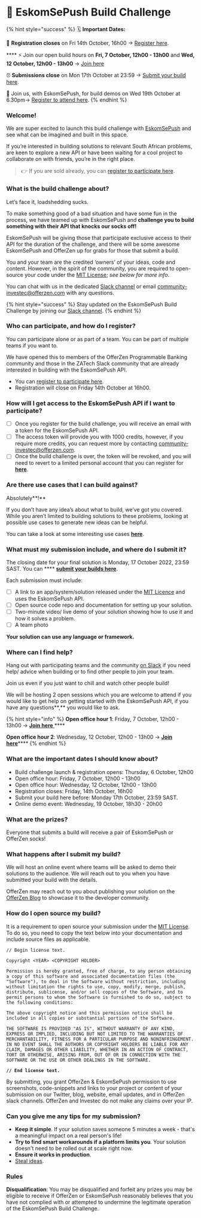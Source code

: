 # 🔦 EskomSePush Build Challenge

{% hint style="success" %}
🗓 **Important Dates:**&#x20;

🦄 **Registration closes** on Fri 14th October, 16h00 → [Register here](https://forms.gle/A3CWtRhQr6T7Bdrv6).

&#x20;**** ⚡️ Join our open build hours on **Fri, 7 October, 12h00 - 13h00** and **Wed, 12 October, 12h00 - 13h00** → [Join here ](https://app.gitbook.com/o/SzI4nneXpBl55e2JYQmJ/s/w5OSEAfe6Nb1dMzGZwig/)

⏰ **Submissions close** on Mon 17th October at 23:59 → [Submit your build here](https://app.gitbook.com/o/SzI4nneXpBl55e2JYQmJ/s/w5OSEAfe6Nb1dMzGZwig/).&#x20;

&#x20;🎉 Join us, with EskomSePush, for build demos on Wed 19th October at 6.30pm→ [Register to attend here](https://app.gitbook.com/o/SzI4nneXpBl55e2JYQmJ/s/w5OSEAfe6Nb1dMzGZwig/).
{% endhint %}

### Welcome!

We are super excited to launch this build challenge with [EskomSePush](https://sepush.co.za/) and see what can be imagined and built in this space.&#x20;

If you’re interested in building solutions to relevant South African problems, are keen to explore a new API or have been waiting for a cool project to collaborate on with friends, you’re in the right place.

> 👉 If you are sold already, you can [register to participate here](https://forms.gle/A3CWtRhQr6T7Bdrv6).&#x20;

### What is the build challenge about?

Let’s face it, loadshedding sucks.

To make something good of a bad situation and have some fun in the process, we have teamed up with EskomSePush and **challenge you to build something with their API that knocks our socks off!**

EskomSePush will be giving those that participate exclusive access to their API for the duration of the challenge, and there will be some awesome EskomSePush and OfferZen up for grabs for those that submit a build.

You and your team are the credited ‘owners’ of your ideas, code and content. However, in the spirit of the community, you are required to open-source your code under the [MIT License](https://opensource.org/licenses/MIT); _see below for more info_.

You can chat with us in the dedicated [Slack channel](https://offerzen-community.slack.com/archives/C045L9FQZS5) or email [community-investec@offerzen.com](mailto:community-investec@offerzen.com) with any questions.

{% hint style="success" %}
Stay updated on the EskomSePush Build Challenge by joining our [Slack channel](https://offerzen-community.slack.com/archives/C045L9FQZS5).
{% endhint %}

### **Who can participate, and how do I register?**

You can participate alone or as part of a team. You can be part of multiple teams if you want to.

We have opened this to members of the OfferZen Programmable Banking community and those in the ZATech Slack community that are already interested in building with the EskomSePush API.

* You can [register to participate here](https://forms.gle/A3CWtRhQr6T7Bdrv6).&#x20;
* Registration will close on Friday 14th October at 16h00.

### **How will I get access to the EskomSePush API if I want to participate?**

* [ ] Once you register for the build challenge, you will receive an email with a token for the EskomSePush API.
* [ ] The access token will provide you with 1000 credits, however, if you require more credits, you can request more by contacting [community-investec@offerzen.com](mailto:community-investec@offerzen.com).
* [ ] Once the build challenge is over, the token will be revoked, and you will need to revert to a limited personal account that you can register for [**here**](https://app.gitbook.com/o/SzI4nneXpBl55e2JYQmJ/s/w5OSEAfe6Nb1dMzGZwig/).

### **Are there use cases that I can build against?**

Absolutely**!**

If you don’t have any idea’s about what to build, we’ve got you covered. While you aren’t limited to building solutions to these problems, looking at possible use cases to generate new ideas can be helpful.

You can take a look at some interesting use cases [**here**](https://app.gitbook.com/o/SzI4nneXpBl55e2JYQmJ/s/w5OSEAfe6Nb1dMzGZwig/).

### What must my submission include, and where do I submit it?

The closing date for your final solution is Monday, 17 October 2022, 23:59 SAST. You can **** [**submit your builds here**](https://app.gitbook.com/o/SzI4nneXpBl55e2JYQmJ/s/w5OSEAfe6Nb1dMzGZwig/).

Each submission must include:

* [ ] A link to an app/system/solution released under the [MIT Licence](https://opensource.org/licenses/MIT) and uses the EskomSePush API.
* [ ] Open source code repo and documentation for setting up your solution.
* [ ] Two-minute video/ live demo of your solution showing how to use it and how it solves a problem.
* [ ] A team photo

**Your solution can use any language or framework.**

### Where can I find help?

Hang out with participating teams and the community [on Slack](https://offerzen-community.slack.com/archives/C045L9FQZS5) if you need help/ advice when building or to find other people to join your team.

Join us even if you just want to chill and watch other people build!

We will be hosting 2 open sessions which you are welcome to attend if you would like to get help on getting started with the EskomSePush API, if you have any questions**,** you would like to ask.

{% hint style="info" %}
**Open office hour 1**: Friday, 7 October, 12h00 - 13h00 → [**Join here** ](https://app.gitbook.com/o/SzI4nneXpBl55e2JYQmJ/s/w5OSEAfe6Nb1dMzGZwig/)****

**Open office hour 2**: Wednesday, 12 October, 12h00 - 13h00 → [**Join here**](https://app.gitbook.com/o/SzI4nneXpBl55e2JYQmJ/s/w5OSEAfe6Nb1dMzGZwig/)****
{% endhint %}

### **What are the important dates I should know about?**

* Build challenge launch & registration opens: Thursday, 6 October, 12h00
* Open office hour: Friday, 7 October, 12h00 - 13h00
* Open office hour: Wednesday, 12 October, 12h00 - 13h00
* Registration closes: Friday, 14th October, 16h00
* Submit your build here before: Monday 17th October, 23:59 SAST.
* Online demo event: Wednesday, 19 October, 18h30 - 20h00

### What are the prizes?

Everyone that submits a build will receive a pair of EskomSePush or OfferZen socks!

### What happens after I submit my build?

We will host an online event where teams will be asked to demo their solutions to the audience. We will reach out to you when you have submitted your build with the details.

OfferZen may reach out to you about publishing your solution on the [OfferZen Blog](https://www.offerzen.com/blog) to showcase it to the developer community.

### How do I open source my build?

It is a requirement to open source your submission under the [MIT License](https://opensource.org/licenses/MIT). To do so, you need to copy the text below into your documentation and include source files as applicable.

<pre class="language-markup" data-overflow="wrap"><code class="lang-markup">// Begin license text.

Copyright &#x3C;YEAR> &#x3C;COPYRIGHT HOLDER>

Permission is hereby granted, free of charge, to any person obtaining a copy of this software and associated documentation files (the "Software"), to deal in the Software without restriction, including without limitation the rights to use, copy, modify, merge, publish, distribute, sublicense, and/or sell copies of the Software, and to permit persons to whom the Software is furnished to do so, subject to the following conditions:

The above copyright notice and this permission notice shall be included in all copies or substantial portions of the Software.

THE SOFTWARE IS PROVIDED "AS IS", WITHOUT WARRANTY OF ANY KIND, EXPRESS OR IMPLIED, INCLUDING BUT NOT LIMITED TO THE WARRANTIES OF MERCHANTABILITY, FITNESS FOR A PARTICULAR PURPOSE AND NONINFRINGEMENT. IN NO EVENT SHALL THE AUTHORS OR COPYRIGHT HOLDERS BE LIABLE FOR ANY CLAIM, DAMAGES OR OTHER LIABILITY, WHETHER IN AN ACTION OF CONTRACT, TORT OR OTHERWISE, ARISING FROM, OUT OF OR IN CONNECTION WITH THE SOFTWARE OR THE USE OR OTHER DEALINGS IN THE SOFTWARE.
<strong>
</strong><strong>// End license text.</strong></code></pre>

By submitting, you grant OfferZen & EskomSePush permission to use screenshots, code-snippets and links to your project or content of your submission on our Twitter, blog, website, email updates, and in OfferZen slack channels. OfferZen and Investec do not make any claims over your IP.

### **Can you give me any tips for my submission?**

* **Keep it simple**. If your solution saves someone 5 minutes a week - that's a meaningful impact on a real person's life!
* **Try to find smart workarounds if a platform limits you**. Your solution doesn't need to be rolled out at scale right now.
* **Ensure it works in production**.
* [Steal ideas](https://www.linkedin.com/pulse/great-entrepreneurs-steal-ideas-walker-deibel/).

### Rules

**Disqualification**: You may be disqualified and forfeit any prizes you may be eligible to receive if OfferZen or EskomSePush reasonably believes that you have not complied with or attempted to undermine the legitimate operation of the EskomSePush Build Challenge.

